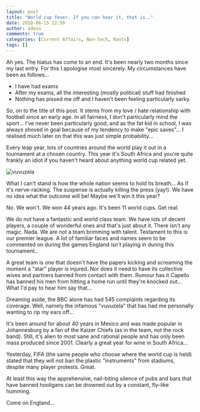 ```yaml
---
layout: post
title: "World cup fever. If you can hear it, that is.."
date: 2010-06-15 22:50
author: admin
comments: true
categories: [Current Affairs, Non-tech, Rants]
tags: []
---
```

Ah yes. The hiatus has come to an end. It's been nearly two months since my last entry. For this I apologise most sincerely. My circumstances have been as follows...


*   I have had exams
*   After my exams, all the interesting (mostly political) stuff had finished
*   Nothing has pissed me off and I haven't been feeling particularly sarky.  

So, on to the title of this post. It stems from my love / hate relationship with football since an early age.
In all fairness, I don't particularly mind the sport... I've never been particularly good, and as the fat kid in school, I was always shoved in goal because of my tendency to make "epic saves"... I realised much later on that this was just simple probability...

<!--more-->Every leap year, lots of countries around the world play it out in a tournament at a chosen country. This year it's South Africa and you're quite frankly an idiot if you haven't heard about anything world cup related yet.

![vuvuzela](http://1.bp.blogspot.com/_CEGh0PXcbU8/SkJKX2xZJhI/AAAAAAAABCM/6OFTIpN5qiU/s400/Eish-Vuvuzela-Just-Football.jpg "A vuvuzela - The most delicate of musical instruments...")

What I can't stand is how the whole nation seems to hold its breath... As if it's nerve-racking. The suspense is actually killing the press (yay!). We have no idea what the outcome will be! Maybe we'll win it this year?

No. We won't. We won 44 years ago. It's been 11 world cups. Get real.

We do not have a fantastic and world class team. We have lots of decent players, a couple of wonderful ones and that's just about it. There isn't any magic. Nada. We are not a team brimming with talent. Testament to this is our premier league. A lot of familiar faces and names seem to be commented on during the games England *isn't* playing in during this tournament..

A great team is one that doesn't have the papers kicking and screaming the moment a "star" player is injured. Nor does it need to have its collective wives and partners banned from contact with them. Rumour has it Capello has banned his men from hitting a home run until they're knocked out... What I'd pay to hear him say that...

Dreaming aside, the BBC alone has had 545 complaints regarding its coverage. Well, namely the infamous "vuvuzela" that has had me personally wanting to rip my ears off...

It's been around for about 40 years in Mexico and was made popular in Johannesburg by a fan of the Kaizer Chiefs (as in the team, not the rock band). Still, it's alien to most sane and rational people and has only been mass produced since 2001. Clearly a great year for wine in South Africa...

Yesterday, FIFA (the same people who choose where the world cup is held) stated that they will not ban the plastic "instruments" from stadiums, despite many player protests. Great.

At least this way the apprehensive, nail-biting silence of pubs and bars that have banned hooligans can be drowned out by a constant, fly-like humming.

Come on England...
